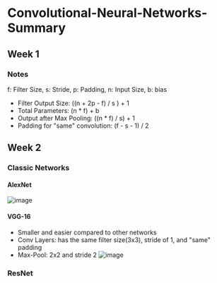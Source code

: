 # Convolutional-Neural-Networks-Summary
## Week 1
### Notes
f: Filter Size, s: Stride, p: Padding, n: Input Size, b: bias
- Filter Output Size: ((n + 2p - f) / s ) + 1
- Total Parameters: (n * f) + b
- Output after Max Pooling: ((n * f) / s) + 1
- Padding for "same" convolution: (f - s - 1) / 2 
## Week 2
### Classic Networks
#### AlexNet
![image](https://github.com/Ra00f1/Convolutional-Neural-Networks-Summary/assets/32569954/0651433d-ced9-4a65-91bd-7fe9de5499ad)
####  VGG-16
- Smaller and easier compared to other networks
- Conv Layers: has the same filter size(3x3), stride of 1, and "same" padding
- Max-Pool: 2x2 and stride 2
![image](https://github.com/Ra00f1/Convolutional-Neural-Networks-Summary/assets/32569954/f133ea64-99fc-476d-8895-a78c8d7acdc1)

### ResNet


